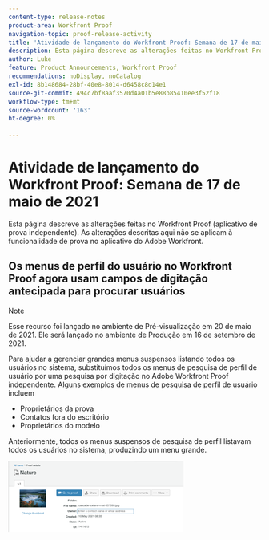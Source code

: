 ```yaml
---
content-type: release-notes
product-area: Workfront Proof
navigation-topic: proof-release-activity
title: 'Atividade de lançamento do Workfront Proof: Semana de 17 de maio de 2021'
description: Esta página descreve as alterações feitas no Workfront Proof (aplicativo de prova independente). As alterações descritas aqui não se aplicam à funcionalidade de prova no aplicativo do Adobe Workfront.
author: Luke
feature: Product Announcements, Workfront Proof
recommendations: noDisplay, noCatalog
exl-id: 8b148684-28bf-40e8-8014-d6458c8d14e1
source-git-commit: 494c7bf8aaf3570d4a01b5e88b85410ee3f52f18
workflow-type: tm+mt
source-wordcount: '163'
ht-degree: 0%

---
```


# Atividade de lançamento do Workfront Proof: Semana de 17 de maio de 2021

Esta página descreve as alterações feitas no Workfront Proof (aplicativo de prova independente). As alterações descritas aqui não se aplicam à funcionalidade de prova no aplicativo do Adobe Workfront.

## Os menus de perfil do usuário no Workfront Proof agora usam campos de digitação antecipada para procurar usuários

>[!NOTE]
>
>Esse recurso foi lançado no ambiente de Pré-visualização em 20 de maio de 2021. Ele será lançado no ambiente de Produção em 16 de setembro de 2021.

Para ajudar a gerenciar grandes menus suspensos listando todos os usuários no sistema, substituímos todos os menus de pesquisa de perfil de usuário por uma pesquisa por digitação no Adobe Workfront Proof independente. Alguns exemplos de menus de pesquisa de perfil de usuário incluem

* Proprietários da prova
* Contatos fora do escritório
* Proprietários do modelo

Anteriormente, todos os menus suspensos de pesquisa de perfil listavam todos os usuários no sistema, produzindo um menu grande.

![Tipo de perfil de usuário antecipado](assets/user-profile-typeahead-350x142.png)
